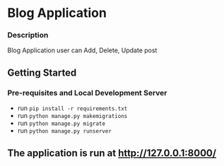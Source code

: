# Blog Application 

### Description
Blog Application user can Add, Delete, Update post 

## Getting Started
### Pre-requisites and Local Development Server
* run `` pip install -r requirements.txt `` 
* run `` python manage.py makemigrations `` 
* run `` python manage.py migrate `` 
* run `` python manage.py runserver ``

## The application is run at http://127.0.0.1:8000/
